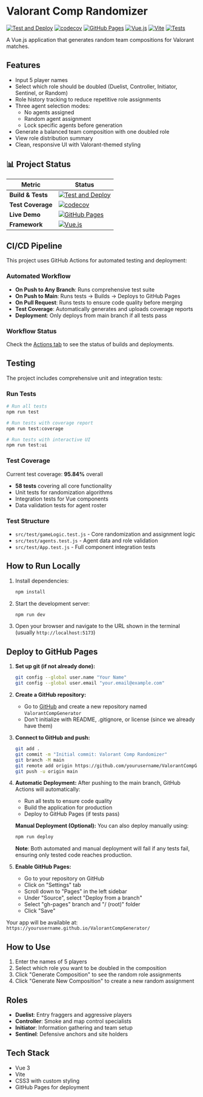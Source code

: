 # Valorant Comp Randomizer

[![Test and Deploy](https://github.com/PedroFabrino/ValorantCompGenerator/actions/workflows/deploy.yml/badge.svg)](https://github.com/PedroFabrino/ValorantCompGenerator/actions/workflows/deploy.yml)
[![codecov](https://codecov.io/gh/PedroFabrino/ValorantCompGenerator/branch/main/graph/badge.svg)](https://codecov.io/gh/PedroFabrino/ValorantCompGenerator)
[![GitHub Pages](https://img.shields.io/badge/GitHub%20Pages-Live-brightgreen)](https://pedrofabrino.github.io/ValorantCompGenerator/)
[![Vue.js](https://img.shields.io/badge/Vue.js-3.4.0-4FC08D?logo=vue.js&logoColor=white)](https://vuejs.org/)
[![Vite](https://img.shields.io/badge/Vite-5.0.0-646CFF?logo=vite&logoColor=white)](https://vitejs.dev/)
[![Tests](https://img.shields.io/badge/Tests-58%20passing-brightgreen)](https://github.com/PedroFabrino/ValorantCompGenerator/actions)

A Vue.js application that generates random team compositions for Valorant matches.

## Features

- Input 5 player names
- Select which role should be doubled (Duelist, Controller, Initiator, Sentinel, or Random)
- Role history tracking to reduce repetitive role assignments
- Three agent selection modes:
  - No agents assigned
  - Random agent assignment
  - Lock specific agents before generation
- Generate a balanced team composition with one doubled role
- View role distribution summary
- Clean, responsive UI with Valorant-themed styling

## 📊 Project Status

| Metric | Status |
|--------|--------|
| **Build & Tests** | [![Test and Deploy](https://github.com/PedroFabrino/ValorantCompGenerator/actions/workflows/deploy.yml/badge.svg)](https://github.com/PedroFabrino/ValorantCompGenerator/actions/workflows/deploy.yml) |
| **Test Coverage** | [![codecov](https://codecov.io/gh/PedroFabrino/ValorantCompGenerator/branch/main/graph/badge.svg)](https://codecov.io/gh/PedroFabrino/ValorantCompGenerator) |
| **Live Demo** | [![GitHub Pages](https://img.shields.io/badge/GitHub%20Pages-Live-brightgreen)](https://pedrofabrino.github.io/ValorantCompGenerator/) |
| **Framework** | [![Vue.js](https://img.shields.io/badge/Vue.js-3.4.0-4FC08D?logo=vue.js&logoColor=white)](https://vuejs.org/) |

## CI/CD Pipeline

This project uses GitHub Actions for automated testing and deployment:

### Automated Workflow
- **On Push to Any Branch**: Runs comprehensive test suite
- **On Push to Main**: Runs tests → Builds → Deploys to GitHub Pages
- **On Pull Request**: Runs tests to ensure code quality before merging
- **Test Coverage**: Automatically generates and uploads coverage reports
- **Deployment**: Only deploys from main branch if all tests pass

### Workflow Status
Check the [Actions tab](../../actions) to see the status of builds and deployments.

## Testing

The project includes comprehensive unit and integration tests:

### Run Tests
```bash
# Run all tests
npm run test

# Run tests with coverage report
npm run test:coverage

# Run tests with interactive UI
npm run test:ui
```

### Test Coverage
Current test coverage: **95.84%** overall
- **58 tests** covering all core functionality
- Unit tests for randomization algorithms
- Integration tests for Vue components
- Data validation tests for agent roster

### Test Structure
- `src/test/gameLogic.test.js` - Core randomization and assignment logic
- `src/test/agents.test.js` - Agent data and role validation
- `src/test/App.test.js` - Full component integration tests

## How to Run Locally

1. Install dependencies:
   ```bash
   npm install
   ```

2. Start the development server:
   ```bash
   npm run dev
   ```

3. Open your browser and navigate to the URL shown in the terminal (usually `http://localhost:5173`)

## Deploy to GitHub Pages

1. **Set up git (if not already done):**
   ```bash
   git config --global user.name "Your Name"
   git config --global user.email "your.email@example.com"
   ```

2. **Create a GitHub repository:**
   - Go to [GitHub](https://github.com) and create a new repository named `ValorantCompGenerator`
   - Don't initialize with README, .gitignore, or license (since we already have them)

3. **Connect to GitHub and push:**
   ```bash
   git add .
   git commit -m "Initial commit: Valorant Comp Randomizer"
   git branch -M main
   git remote add origin https://github.com/yourusername/ValorantCompGenerator.git
   git push -u origin main
   ```

4. **Automatic Deployment:**
   After pushing to the main branch, GitHub Actions will automatically:
   - Run all tests to ensure code quality
   - Build the application for production
   - Deploy to GitHub Pages (if tests pass)
   
   **Manual Deployment (Optional):**
   You can also deploy manually using:
   ```bash
   npm run deploy
   ```
   
   **Note**: Both automated and manual deployment will fail if any tests fail, ensuring only tested code reaches production.

5. **Enable GitHub Pages:**
   - Go to your repository on GitHub
   - Click on "Settings" tab
   - Scroll down to "Pages" in the left sidebar
   - Under "Source", select "Deploy from a branch"
   - Select "gh-pages" branch and "/ (root)" folder
   - Click "Save"

Your app will be available at: `https://yourusername.github.io/ValorantCompGenerator/`

## How to Use

1. Enter the names of 5 players
2. Select which role you want to be doubled in the composition
3. Click "Generate Composition" to see the random role assignments
4. Click "Generate New Composition" to create a new random assignment

## Roles

- **Duelist**: Entry fraggers and aggressive players
- **Controller**: Smoke and map control specialists  
- **Initiator**: Information gathering and team setup
- **Sentinel**: Defensive anchors and site holders

## Tech Stack

- Vue 3
- Vite
- CSS3 with custom styling
- GitHub Pages for deployment
